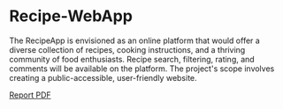 # Recipe-WebApp
The RecipeApp is envisioned as an online platform that would offer a diverse collection of recipes, cooking instructions, and a thriving community of food enthusiasts. Recipe search, filtering, rating, and comments will be available on the platform. The project's scope involves creating a public-accessible, user-friendly website.

[Report PDF](./projectReport.pdf)
